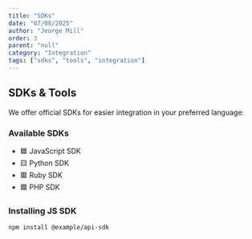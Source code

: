 ```yaml
---
title: "SDKs"
date: "07/08/2025"
author: "Jeorge Mill"
order: 3
parent: "null"
category: "Integration"
tags: ["sdks", "tools", "integration"]
---
```


## SDKs & Tools

We offer official SDKs for easier integration in your preferred language:

### Available SDKs

- 🟦 JavaScript SDK  
- 🟨 Python SDK  
- 🟥 Ruby SDK  
- 🟪 PHP SDK

### Installing JS SDK

```bash
npm install @example/api-sdk

